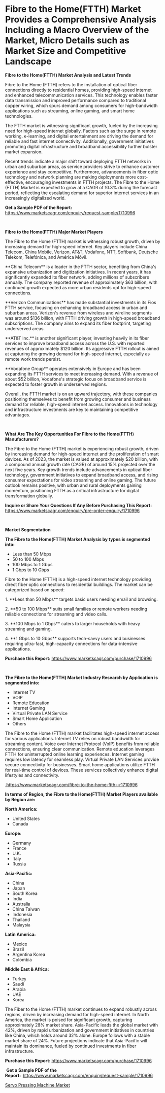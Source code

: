 <p><h1>Fibre to the Home(FTTH) Market Provides a Comprehensive Analysis Including a Macro Overview of the Market, Micro Details such as Market Size and Competitive Landscape</h1></p><p><strong>Fibre to the Home(FTTH) Market Analysis and Latest Trends</strong></p>
<p><p>Fibre to the Home (FTTH) refers to the installation of optical fiber connections directly to residential homes, providing high-speed internet and enhanced telecommunication services. This technology enables faster data transmission and improved performance compared to traditional copper wiring, which spurs demand among consumers for high-bandwidth applications such as streaming, online gaming, and smart home technologies.</p><p>The FTTH market is witnessing significant growth, fueled by the increasing need for high-speed internet globally. Factors such as the surge in remote working, e-learning, and digital entertainment are driving the demand for reliable and fast internet connectivity. Additionally, government initiatives promoting digital infrastructure and broadband accessibility further bolster market expansion.</p><p>Recent trends indicate a major shift toward deploying FTTH networks in urban and suburban areas, as service providers strive to enhance customer experience and stay competitive. Furthermore, advancements in fiber optic technology and network planning are making deployments more cost-effective, encouraging investments in FTTH projects. The Fibre to the Home (FTTH) Market is expected to grow at a CAGR of 10.3% during the forecast period, reflecting the escalating demand for superior internet services in an increasingly digitalized world.</p></p>
<p><strong>Get a Sample PDF of the Report:&nbsp;</strong> <a href="https://www.marketscagr.com/enquiry/request-sample/1710996?utm_campaign=3432&utm_medium=2&utm_source=Github&utm_content=ia&utm_term=27032025&utm_id=fibre-to-the-homeftth">https://www.marketscagr.com/enquiry/request-sample/1710996</a></p>
<p>&nbsp;</p>
<p><strong>Fibre to the Home(FTTH) Major Market Players</strong></p>
<p><p>The Fibre to the Home (FTTH) market is witnessing robust growth, driven by increasing demand for high-speed internet. Key players include China Telecom, China Mobile, Verizon, AT&T, Vodafone, NTT, Softbank, Deutsche Telekom, Telefónica, and América Móvil.</p><p>**China Telecom** is a leader in the FTTH sector, benefiting from China's expansive urbanization and digitization initiatives. In recent years, it has significantly expanded its fiber network, adding millions of subscribers annually. The company reported revenue of approximately $63 billion, with continued growth expected as more urban residents opt for high-speed connections.</p><p>**Verizon Communications** has made substantial investments in its Fios FTTH service, focusing on enhancing broadband access in urban and suburban areas. Verizon's revenue from wireless and wireline segments was around $136 billion, with FTTH driving growth in high-speed broadband subscriptions. The company aims to expand its fiber footprint, targeting underserved areas.</p><p>**AT&T Inc.** is another significant player, investing heavily in its fiber services to improve broadband access across the U.S. with reported revenues of approximately $120 billion. Its aggressive FTTH rollout is aimed at capturing the growing demand for high-speed internet, especially as remote work trends persist.</p><p>**Vodafone Group** operates extensively in Europe and has been expanding its FTTH services to meet increasing demand. With a revenue of about $52 billion, Vodafone's strategic focus on broadband service is expected to foster growth in underserved regions.</p><p>Overall, the FTTH market is on an upward trajectory, with these companies positioning themselves to benefit from growing consumer and business demand for reliable, high-speed internet access. Innovations in technology and infrastructure investments are key to maintaining competitive advantages.</p></p>
<p>&nbsp;</p>
<p><strong>What Are The Key Opportunities For Fibre to the Home(FTTH) Manufacturers?</strong></p>
<p><p>The Fibre to the Home (FTTH) market is experiencing robust growth, driven by increasing demand for high-speed internet and the proliferation of smart devices. As of 2023, the market is valued at approximately $20 billion, with a compound annual growth rate (CAGR) of around 15% projected over the next five years. Key growth trends include advancements in optical fiber technology, government initiatives to expand broadband access, and rising consumer expectations for video streaming and online gaming. The future outlook remains positive, with urban and rural deployments gaining momentum, positioning FTTH as a critical infrastructure for digital transformation globally.</p></p>
<p><strong>Inquire or Share Your Questions If Any Before Purchasing This Report:</strong> <a href="https://www.marketscagr.com/enquiry/pre-order-enquiry/1710996?utm_campaign=3432&utm_medium=2&utm_source=Github&utm_content=ia&utm_term=27032025&utm_id=fibre-to-the-homeftth">https://www.marketscagr.com/enquiry/pre-order-enquiry/1710996</a></p>
<p>&nbsp;</p>
<p><strong>Market Segmentation</strong></p>
<p><strong>The Fibre to the Home(FTTH) Market Analysis by types is segmented into:</strong></p>
<p><ul><li>Less than 50 Mbps</li><li>50 to 100 Mbps</li><li>100 Mbps to 1 Gbps</li><li>1 Gbps to 10 Gbps</li></ul></p>
<p><p>Fibre to the Home (FTTH) is a high-speed internet technology providing direct fiber optic connections to residential buildings. The market can be categorized based on speed: </p><p>1. **Less than 50 Mbps** targets basic users needing email and browsing.</p><p>2. **50 to 100 Mbps** suits small families or remote workers needing reliable connections for streaming and video calls.</p><p>3. **100 Mbps to 1 Gbps** caters to larger households with heavy streaming and gaming.</p><p>4. **1 Gbps to 10 Gbps** supports tech-savvy users and businesses requiring ultra-fast, high-capacity connections for data-intensive applications.</p></p>
<p><strong>Purchase this Report:&nbsp;</strong><a href="https://www.marketscagr.com/purchase/1710996?utm_campaign=3432&utm_medium=2&utm_source=Github&utm_content=ia&utm_term=27032025&utm_id=fibre-to-the-homeftth">https://www.marketscagr.com/purchase/1710996</a></p>
<p>&nbsp;</p>
<p><strong>The Fibre to the Home(FTTH) Market Industry Research by Application is segmented into:</strong></p>
<p><ul><li>Internet TV</li><li>VOIP</li><li>Remote Education</li><li>Internet Gaming</li><li>Virtual Private LAN Service</li><li>Smart Home Application</li><li>Others</li></ul></p>
<p><p>The Fibre to the Home (FTTH) market facilitates high-speed internet access for various applications. Internet TV relies on robust bandwidth for streaming content. Voice over Internet Protocol (VoIP) benefits from reliable connections, ensuring clear communication. Remote education leverages FTTH for uninterrupted online learning experiences. Internet gaming requires low latency for seamless play. Virtual Private LAN Services provide secure connectivity for businesses. Smart home applications utilize FTTH for real-time control of devices. These services collectively enhance digital lifestyles and connectivity.</p></p>
<p><a href="https://www.marketscagr.com/fibre-to-the-home-ftth--r1710996?utm_campaign=3432&utm_medium=2&utm_source=Github&utm_content=ia&utm_term=27032025&utm_id=fibre-to-the-homeftth">&nbsp;https://www.marketscagr.com/fibre-to-the-home-ftth--r1710996</a></p>
<p><strong>In terms of Region, the Fibre to the Home(FTTH) Market Players available by Region are:</strong></p>
<p>
    <p> <strong> North America: </strong>
        <ul>
            <li>United States</li>
            <li>Canada</li>
        </ul>
        </p> 
    <p> <strong> Europe: </strong>
        <ul>
            <li>Germany</li>
            <li>France</li>
            <li>U.K.</li>
            <li>Italy</li>
            <li>Russia</li>
        </ul>
        </p> 
    <p> <strong> Asia-Pacific: </strong>
        <ul>
            <li>China</li>
            <li>Japan</li>
            <li>South Korea</li>
            <li>India</li>
            <li>Australia</li>
            <li>China Taiwan</li>
            <li>Indonesia</li>
            <li>Thailand</li>
            <li>Malaysia</li>
        </ul>
        </p> 
    <p> <strong> Latin America: </strong>
        <ul>
            <li>Mexico</li>
            <li>Brazil</li>
            <li>Argentina Korea</li>
            <li>Colombia</li>
        </ul>
        </p> 
    <p> <strong> Middle East & Africa: </strong>
        <ul>
            <li>Turkey</li>
            <li>Saudi</li>
            <li>Arabia</li>
            <li>UAE</li>
            <li>Korea</li>
        </ul>
    </p>
    </p>
<p><p>The Fiber to the Home (FTTH) market continues to expand robustly across regions, driven by increasing demand for high-speed internet. In North America, the market is poised for significant growth, capturing approximately 28% market share. Asia-Pacific leads the global market with 42%, driven by rapid urbanization and government initiatives in countries like China, which holds around 32% alone. Europe follows with a stable market share of 24%. Future projections indicate that Asia-Pacific will maintain its dominance, fueled by continued investments in fiber infrastructure.</p></p>
<p><strong>Purchase this Report: </strong><a href="https://www.marketscagr.com/purchase/1710996?utm_campaign=3432&utm_medium=2&utm_source=Github&utm_content=ia&utm_term=27032025&utm_id=fibre-to-the-homeftth">https://www.marketscagr.com/purchase/1710996</a></p>
<p>&nbsp;<strong>Get a Sample PDF of the Report:&nbsp;&nbsp;</strong><a href="https://www.marketscagr.com/enquiry/request-sample/1710996?utm_campaign=3432&utm_medium=2&utm_source=Github&utm_content=ia&utm_term=27032025&utm_id=fibre-to-the-homeftth">https://www.marketscagr.com/enquiry/request-sample/1710996</a></p>
<p><strong></strong></p>
<p><p><a href="https://github.com/payareganiou/Market-Research-Report-List-1/blob/main/servo-pressing-machine-market.md?utm_campaign=3432&utm_medium=2&utm_source=Github&utm_content=ia&utm_term=27032025&utm_id=fibre-to-the-homeftth">Servo Pressing Machine Market</a></p></p>
